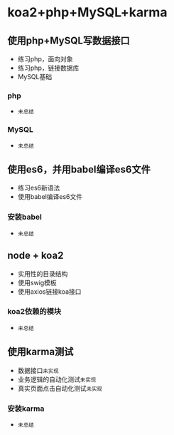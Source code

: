 # koa2+php+MySQL+karma

## 使用php+MySQL写数据接口
* 练习php，面向对象
* 练习php，链接数据库
* MySQL基础
### php
* `未总结`
### MySQL
* `未总结`


## 使用es6，并用babel编译es6文件
* 练习es6新语法
* 使用babel编译es6文件
### 安装babel
* `未总结`

## node + koa2
* 实用性的目录结构
* 使用swig模板
* 使用axios链接koa接口
### koa2依赖的模块
* `未总结`

## 使用karma测试
* 数据接口`未实现`
* 业务逻辑的自动化测试`未实现`
* 真实页面点击自动化测试`未实现`
### 安装karma
* `未总结`